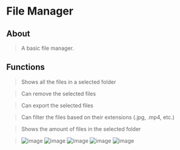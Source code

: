 # File Manager

## About
> A basic file manager.

## Functions
> Shows all the files in a selected folder

> Can remove the selected files

> Can export the selected files

> Can filter the files based on their extensions (.jpg, .mp4, etc.)

> Shows the amount of files in the selected folder

>![image](https://user-images.githubusercontent.com/98183878/193454033-a9108755-14f0-4a08-88ae-47998ea3c290.png)
>![image](https://user-images.githubusercontent.com/98183878/193454060-9b7fa70a-71c1-48bd-82f3-d78308257aa3.png)
>![image](https://user-images.githubusercontent.com/98183878/193454088-7812f3b5-3194-4a33-b2ad-a5ab9530e35c.png)
>![image](https://user-images.githubusercontent.com/98183878/193454078-73cff332-00b8-40ae-a72b-09ad1aac436f.png)
>![image](https://user-images.githubusercontent.com/98183878/193454098-00a51960-e43e-4343-b9bd-135f99036c20.png)
